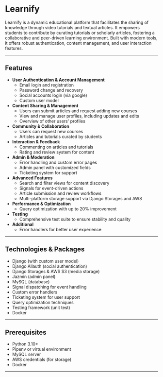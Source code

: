 # Learnify  

Learnify is a dynamic educational platform that facilitates the sharing of knowledge through video tutorials and textual articles. It empowers students to contribute by curating tutorials or scholarly articles, fostering a collaborative and peer-driven learning environment. Built with modern tools, it offers robust authentication, content management, and user interaction features.  

---  

## Features  

- **User Authentication & Account Management**  
  - Email login and registration  
  - Password change and recovery  
  - Social accounts login (via google)  
  - Custom user model  
- **Content Sharing & Management**  
  - Users can submit articles and request adding new courses  
  - View and manage user profiles, including updates and edits  
  - Overview of other users' profiles  
- **Community & Collaboration**  
  - Users can request new courses  
  - Articles and tutorials curated by students
- **Interaction & Feedback**  
  - Commenting on articles and tutorials  
  - Rating and review system for content  
- **Admin & Moderation**  
  - Error handling and custom error pages  
  - Admin panel with customized fields  
  - Ticketing system for support  
- **Advanced Features**  
  - Search and filter views for content discovery  
  - Signals for event-driven actions  
  - Article submission and review workflows  
  - Multi-platform storage support via Django Storages and AWS  
- **Performance & Optimization**  
  - Query optimization with up to 20% improvement  
- **Testing**  
  - Comprehensive test suite to ensure stability and quality  
- **Additional**  
  - Error handlers for better user experience  

---  

## Technologies & Packages  

- Django (with custom user model)  
- Django Allauth (social authentication)  
- Django Storages & AWS S3 (media storage)  
- Jazmin (admin panel)  
- MySQL (database)  
- Signal dispatching for event handling  
- Custom error handlers  
- Ticketing system for user support  
- Query optimization techniques  
- Testing framework (unit test)
- Docker

---  

## Prerequisites  

- Python 3.10+  
- Pipenv or virtual environment  
- MySQL server  
- AWS credentials (for storage)
- Docker

---  

